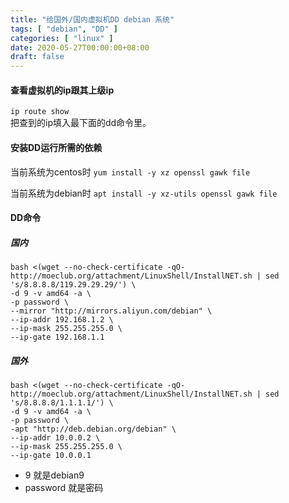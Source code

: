 ```yaml
---
title: "给国外/国内虚拟机DD debian 系统"
tags: [ "debian", "DD" ]
categories: [ "linux" ]
date: 2020-05-27T00:00:00+08:00
draft: false
---
```


#### 查看虚拟机的ip跟其上级ip
`ip route show`    
把查到的ip填入最下面的dd命令里。

#### 安装DD运行所需的依赖

当前系统为centos时
`yum install -y xz openssl gawk file`

当前系统为debian时
`apt install -y xz-utils openssl gawk file`

#### DD命令

##### 国内
```
bash <(wget --no-check-certificate -qO- http://moeclub.org/attachment/LinuxShell/InstallNET.sh | sed 's/8.8.8.8/119.29.29.29/') \
-d 9 -v amd64 -a \
-p password \
--mirror "http://mirrors.aliyun.com/debian" \
--ip-addr 192.168.1.2 \
--ip-mask 255.255.255.0 \
--ip-gate 192.168.1.1
```

##### 国外
```
bash <(wget --no-check-certificate -qO- http://moeclub.org/attachment/LinuxShell/InstallNET.sh | sed 's/8.8.8.8/1.1.1.1/') \
-d 9 -v amd64 -a \
-p password \
-apt "http://deb.debian.org/debian" \
--ip-addr 10.0.0.2 \
--ip-mask 255.255.255.0 \
--ip-gate 10.0.0.1
```

* 9 就是debian9
* password 就是密码
